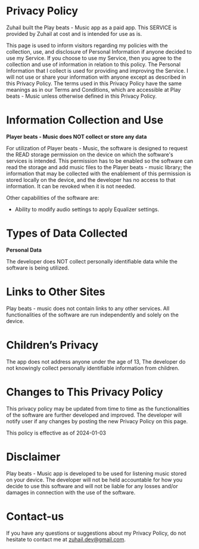 # Privacy Policy

Zuhail built the Play beats - Music app as a paid app. This SERVICE is provided by Zuhail at cost and is intended for use as is.

This page is used to inform visitors regarding my policies with the collection, use, and disclosure of Personal Information if anyone decided to use my Service.
If you choose to use my Service, then you agree to the collection and use of information in relation to this policy. The Personal Information that I collect is used for providing and improving the Service.
I will not use or share your information with anyone except as described in this Privacy Policy.
The terms used in this Privacy Policy have the same meanings as in our Terms and Conditions, which are accessible at Play beats - Music unless otherwise defined in this Privacy Policy.

# Information Collection and Use

**Player beats - Music does NOT collect or store any data**

For utilization of Player beats - Music, the software is designed to request the READ storage permission on the device on which the software's services is intended.
This permission has to be enabled so the software can read the storage and add music files to the Player beats - music library; the information that may be collected with the enablement of this permission is stored locally on the device, and the developer has no access to that information. It can be revoked when it is not needed.

Other capabilities of the software are:
* Ability to modify audio settings to apply Equalizer settings.

# Types of Data Collected

**Personal Data**

The developer does NOT collect personally identifiable data while the software is being utilized.

# Links to Other Sites


Play beats - music does not contain links to any other services. All functionalities of the software are run independently and solely on the device.

# Children’s Privacy

The app does not address anyone under the age of 13, The developer do not knowingly collect personally identifiable information from children.

# Changes to This Privacy Policy

This privacy policy may be updated from time to time as the functionalities of the software are further developed and improved. The developer will notify user if any changes by posting the new Privacy Policy on this page.

This policy is effective as of 2024-01-03


# Disclaimer

Play beats - Music app is developed to be used for listening music stored on your device.
The developer will not be held accountable for how you decide to use this software and will not be liable for any losses and/or damages in connection with the use of the software.

# Contact-us

If you have any questions or suggestions about my Privacy Policy, do not hesitate to contact me at zuhail.dev@gmail.com.
